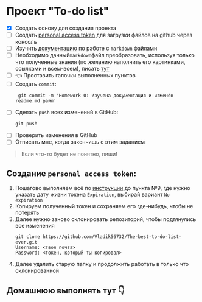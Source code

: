 # Проект "To-do list"

- [x] Создать основу для создания проекта
- [ ] Создать [personal access token](#создание-personal-access-token) для загрузки файлов на github через консоль
- [ ] Изучить [документацию](https://docs.github.com/ru/get-started/writing-on-github/getting-started-with-writing-and-formatting-on-github/basic-writing-and-formatting-syntax) по работе с `markdown` файлами
- [ ] Необходимо данный`markdown`файл преобразовать, используя только что полученные знания (по желанию наполнить его картинками, ссылками и всем-всем), писать [тут](#домашнюю-выполнять-тут-pointdown)
- [ ] :point_left: Проставить галочки выполненных пунктов
- [ ] Создать `commit`:
   ```
    git commit -m 'Homework 0: Изучена документация и изменён readme.md файл'
    ```
- [ ] Сделать `push` всех изменений в GitHub:
   ```
  git push
  ```
- [ ] Проверить изменения в GitHub
- [ ] Отписать мне, когда закончишь с этим заданием
> Если что-то будет не понятно, пиши!

## Создание `personal access token`:
1. Пошагово выполняем всё по [инструкции](https://docs.github.com/en/authentication/keeping-your-account-and-data-secure/creating-a-personal-access-token#creating-a-personal-access-token-classic) до пункта №9, где нужно указать дату жизни токена `Expiration`, выбирай вариант `No expiration`
2. Копируем полученный токен и сохраняем его где-нибудь, чтобы не потерять
3. Далее нужно заново склонировать репозиторий, чтобы подтянулись все изменения
    ```
    git clone https://github.com/Vladik56732/The-best-to-do-list-ever.git
    Username: <твоя почта>
    Password: <токен, который ты копировал>
    ```
4. Далее удалить старую папку и продолжить работать в только что склонированной

## Домашнюю выполнять тут :point_down: